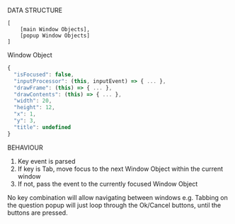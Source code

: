 
DATA STRUCTURE

```
[
    [main Window Objects],
    [popup Window Objects] 
]
```

Window Object

```javascript
{
  "isFocused": false,
  "inputProcessor": (this, inputEvent) => { ... },
  "drawFrame": (this) => { ... },
  "drawContents": (this) => { ... },
  "width": 20,
  "height": 12,
  "x": 1,
  "y": 3,
  "title": undefined
}
```

BEHAVIOUR

1. Key event is parsed
2. If key is Tab, move focus to the next Window Object within the current window
3. If not, pass the event to the currently focused Window Object

No key combination will allow navigating between windows
e.g. Tabbing on the question popup will just loop through the Ok/Cancel buttons, until the buttons are pressed.

